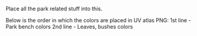 Place all the park related stuff into this.

Below is the order in which the colors are placed in UV atlas PNG:
1st line - Park bench colors
2nd line - Leaves, bushes colors